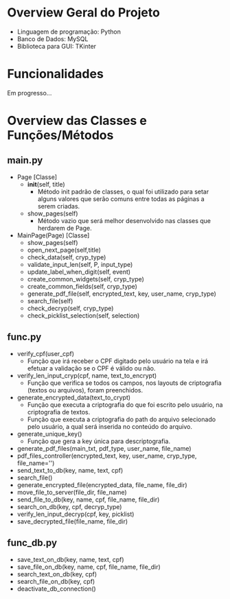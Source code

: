 # Overview Geral do Projeto

- Linguagem de programação: Python
- Banco de Dados: MySQL
- Biblioteca para GUI: TKinter

# Funcionalidades

Em progresso...

# Overview das Classes e Funções/Métodos

## main.py
- Page [Classe]
    - __init__(self, title)
        - Método init padrão de classes, o qual foi utilizado para setar alguns valores que serão comuns entre todas as páginas a serem criadas.
    - show_pages(self)
        - Método vazio que será melhor desenvolvido nas classes que herdarem de Page.
- MainPage(Page) [Classe]
    - show_pages(self)
    - open_next_page(self,title)
    - check_data(self, cryp_type)
    - validate_input_len(self, P, input_type)
    - update_label_when_digit(self, event)
    - create_common_widgets(self, cryp_type)
    - create_common_fields(self, cryp_type)
    - generate_pdf_file(self, encrypted_text, key, user_name, cryp_type)
    - search_file(self)
    - check_decryp(self, cryp_type)
    - check_picklist_selection(self, selection)

## func.py
- verify_cpf(user_cpf)
    - Função que irá receber o CPF digitado pelo usuário na tela e irá efetuar a validação se o CPF é válido ou não.
- verify_len_input_cryp(cpf, name, text_to_encrypt)
    - Função que verifica se todos os campos, nos layouts de criptografia (textos ou arquivos), foram preenchidos.
- generate_encrypted_data(text_to_crypt)
    - Função que executa a criptografia do que foi escrito pelo usuário, na criptografia de textos.
    - Função que executa a criptografia do path do arquivo selecionado pelo usuário, a qual será inserida no conteúdo do arquivo.
- generate_unique_key()
    - Função que gera a key única para descriptografia.
- generate_pdf_files(main_txt, pdf_type, user_name, file_name)
- pdf_files_controller(encrypted_text, key, user_name, cryp_type, file_name='')
- send_text_to_db(key, name, text, cpf)
- search_file()
- generate_encrypted_file(encrypted_data, file_name, file_dir)
- move_file_to_server(file_dir, file_name)
- send_file_to_db(key, name, cpf, file_name, file_dir)
- search_on_db(key, cpf, decryp_type)
- verify_len_input_decryp(cpf, key, picklist)
- save_decrypted_file(file_name, file_dir)

## func_db.py
- save_text_on_db(key, name, text, cpf)
- save_file_on_db(key, name, cpf, file_name, file_dir)
- search_text_on_db(key, cpf)
- search_file_on_db(key, cpf)
- deactivate_db_connection()